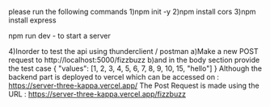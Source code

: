 please run the following commands
1)npm init -y
2)npm install cors
3)npm install express

 

npm run dev - to start a server

4)Inorder to test the api using thunderclient / postman
a)Make a new POST request to http://localhost:5000/fizzbuzz
b)and in the body section provide the test case
{
  "values": [1, 2, 3, 4, 5, 6, 7, 8, 9, 10, 15, "hello"]
}
Although the backend part is deployed to vercel which can be accessed on : https://server-three-kappa.vercel.app/
The Post Request is made using the URL : https://server-three-kappa.vercel.app/fizzbuzz
